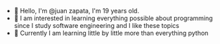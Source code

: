 - 👋 Hello, I'm @juan zapata, I'm 19 years old.
- 👀 I am interested in learning everything possible about programming since I study software engineering and I like these topics
- 🌱 Currently I am learning little by little more than everything python

<!---
jpz2004/jpz2004 is a ✨ special ✨ repository because its `README.md` (this file) appears in your GitHub profile.
You can click the Preview link to see the changes.
--->
